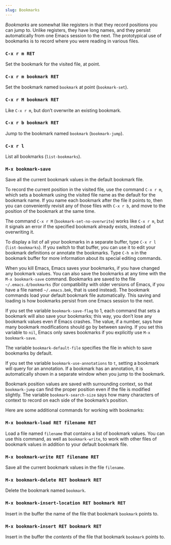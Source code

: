 ```yaml
---
slug: Bookmarks
---
```


*Bookmarks* are somewhat like registers in that they record positions you can jump to. Unlike registers, they have long names, and they persist automatically from one Emacs session to the next. The prototypical use of bookmarks is to record where you were reading in various files.

### `C-x r m RET`

Set the bookmark for the visited file, at point.

### `C-x r m bookmark RET`

Set the bookmark named `bookmark` at point (`bookmark-set`).

### `C-x r M bookmark RET`

Like `C-x r m`, but don’t overwrite an existing bookmark.

### `C-x r b bookmark RET`

Jump to the bookmark named `bookmark` (`bookmark-jump`).

### `C-x r l`

List all bookmarks (`list-bookmarks`).

### `M-x bookmark-save`

Save all the current bookmark values in the default bookmark file.

To record the current position in the visited file, use the command `C-x r m`, which sets a bookmark using the visited file name as the default for the bookmark name. If you name each bookmark after the file it points to, then you can conveniently revisit any of those files with `C-x r b`, and move to the position of the bookmark at the same time.

The command `C-x r M` (`bookmark-set-no-overwrite`) works like `C-x r m`<!-- /@w -->, but it signals an error if the specified bookmark already exists, instead of overwriting it.

To display a list of all your bookmarks in a separate buffer, type `C-x r l` (`list-bookmarks`). If you switch to that buffer, you can use it to edit your bookmark definitions or annotate the bookmarks. Type `C-h m` in the bookmark buffer for more information about its special editing commands.

When you kill Emacs, Emacs saves your bookmarks, if you have changed any bookmark values. You can also save the bookmarks at any time with the `M-x bookmark-save` command. Bookmarks are saved to the file `~/.emacs.d/bookmarks` (for compatibility with older versions of Emacs, if you have a file named `~/.emacs.bmk`, that is used instead). The bookmark commands load your default bookmark file automatically. This saving and loading is how bookmarks persist from one Emacs session to the next.

If you set the variable `bookmark-save-flag` to 1, each command that sets a bookmark will also save your bookmarks; this way, you don’t lose any bookmark values even if Emacs crashes. The value, if a number, says how many bookmark modifications should go by between saving. If you set this variable to `nil`, Emacs only saves bookmarks if you explicitly use `M-x bookmark-save`.

The variable `bookmark-default-file` specifies the file in which to save bookmarks by default.

If you set the variable `bookmark-use-annotations` to `t`, setting a bookmark will query for an annotation. If a bookmark has an annotation, it is automatically shown in a separate window when you jump to the bookmark.

Bookmark position values are saved with surrounding context, so that `bookmark-jump` can find the proper position even if the file is modified slightly. The variable `bookmark-search-size` says how many characters of context to record on each side of the bookmark’s position.

Here are some additional commands for working with bookmarks:

### `M-x bookmark-load RET filename RET`

Load a file named `filename` that contains a list of bookmark values. You can use this command, as well as `bookmark-write`, to work with other files of bookmark values in addition to your default bookmark file.

### `M-x bookmark-write RET filename RET`

Save all the current bookmark values in the file `filename`.

### `M-x bookmark-delete RET bookmark RET`

Delete the bookmark named `bookmark`.

### `M-x bookmark-insert-location RET bookmark RET`

Insert in the buffer the name of the file that bookmark `bookmark` points to.

### `M-x bookmark-insert RET bookmark RET`

Insert in the buffer the *contents* of the file that bookmark `bookmark` points to.

